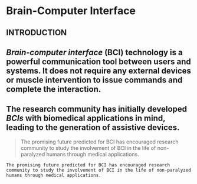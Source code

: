 # Brain-Computer Interface
## INTRODUCTION 

*Brain-computer interface* (BCI) technology is a powerful communication tool
between users and systems. It does not require any external devices or muscle
intervention to issue commands and complete the interaction.
------------------------------------------------------------------------
The research community has initially developed ***BCIs*** with biomedical applications in mind,
__leading__ to the **generation** of assistive devices.
------------------------------------------------------------------------
> The promising future predicted for BCI has encouraged research
community to study the involvement of BCI in the life of non-paralyzed humans
through medical applications.

`The promising future predicted for BCI has encouraged research
community to study the involvement of BCI in the life of non-paralyzed humans
through medical applications.`
